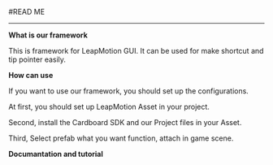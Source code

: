 #READ ME

---

**What is our framework**

This is framework for LeapMotion GUI.
It can be used for make shortcut and tip pointer easily.

**How can use**

If you want to use our framework, you should set up the configurations.

At first, you should set up LeapMotion Asset in your project.

Second, install the Cardboard SDK and our Project files in your Asset.

Third, Select prefab what you want function, attach in game scene.

**Documantation and tutorial**

